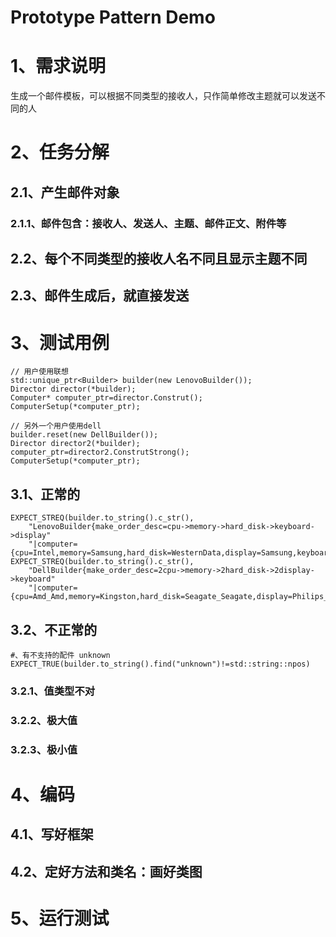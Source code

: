 # Prototype Pattern Demo

# 1、需求说明

生成一个邮件模板，可以根据不同类型的接收人，只作简单修改主题就可以发送不同的人

# 2、任务分解

## 2.1、产生邮件对象

### 2.1.1、邮件包含：接收人、发送人、主题、邮件正文、附件等

## 2.2、每个不同类型的接收人名不同且显示主题不同

## 2.3、邮件生成后，就直接发送

# 3、测试用例

```
// 用户使用联想
std::unique_ptr<Builder> builder(new LenovoBuilder());
Director director(*builder);
Computer* computer_ptr=director.Construt();
ComputerSetup(*computer_ptr);

// 另外一个用户使用dell
builder.reset(new DellBuilder());
Director director2(*builder);
computer_ptr=director2.ConstrutStrong();
ComputerSetup(*computer_ptr);
```

## 3.1、正常的

```
EXPECT_STREQ(builder.to_string().c_str(),
    "LenovoBuilder{make_order_desc=cpu->memory->hard_disk->keyboard->display"
    "|computer={cpu=Intel,memory=Samsung,hard_disk=WesternData,display=Samsung,keyboard=Lenovo}}")
EXPECT_STREQ(builder.to_string().c_str(),
    "DellBuilder{make_order_desc=2cpu->memory->2hard_disk->2display->keyboard"
    "|computer={cpu=Amd_Amd,memory=Kingston,hard_disk=Seagate_Seagate,display=Philips_Philips,keyboard=Logitech}}")

```

## 3.2、不正常的

```
#、有不支持的配件 unknown
EXPECT_TRUE(builder.to_string().find("unknown")!=std::string::npos)
```

### 3.2.1、值类型不对

### 3.2.2、极大值

### 3.2.3、极小值

# 4、编码

## 4.1、写好框架

## 4.2、定好方法和类名：画好类图

# 5、运行测试